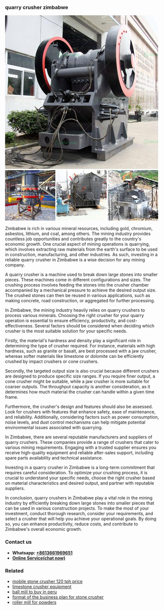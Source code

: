 <h3>quarry crusher zimbabwe</h3><img src='1706773541.jpg' alt=''><p>Zimbabwe is rich in various mineral resources, including gold, chromium, asbestos, lithium, and coal, among others. The mining industry provides countless job opportunities and contributes greatly to the country's economic growth. One crucial aspect of mining operations is quarrying, which involves extracting raw materials from the earth's surface to be used in construction, manufacturing, and other industries. As such, investing in a reliable quarry crusher in Zimbabwe is a wise decision for any mining company.</p><p>A quarry crusher is a machine used to break down large stones into smaller pieces. These machines come in different configurations and sizes. The crushing process involves feeding the stones into the crusher chamber accompanied by a mechanical pressure to achieve the desired output size. The crushed stones can then be reused in various applications, such as making concrete, road construction, or aggregated for further processing.</p><p>In Zimbabwe, the mining industry heavily relies on quarry crushers to process various minerals. Choosing the right crusher for your quarry operation is essential to ensure efficiency, productivity, and cost-effectiveness. Several factors should be considered when deciding which crusher is the most suitable solution for your specific needs.</p><p>Firstly, the material's hardness and density play a significant role in determining the type of crusher required. For instance, materials with high hardness, such as granite or basalt, are best processed with a jaw crusher, whereas softer materials like limestone or dolomite can be efficiently crushed by impact crushers or cone crushers.</p><p>Secondly, the targeted output size is also crucial because different crushers are designed to produce specific size ranges. If you require finer output, a cone crusher might be suitable, while a jaw crusher is more suitable for coarser outputs. The throughput capacity is another consideration, as it determines how much material the crusher can handle within a given time frame.</p><p>Furthermore, the crusher's design and features should also be assessed. Look for crushers with features that enhance safety, ease of maintenance, and reliability. Additionally, considering factors such as power consumption, noise levels, and dust control mechanisms can help mitigate potential environmental issues associated with quarrying.</p><p>In Zimbabwe, there are several reputable manufacturers and suppliers of quarry crushers. These companies provide a range of crushers that cater to various mining requirements. Engaging with a trusted supplier ensures you receive high-quality equipment and reliable after-sales support, including spare parts availability and technical assistance.</p><p>Investing in a quarry crusher in Zimbabwe is a long-term commitment that requires careful consideration. To optimize your crushing process, it is crucial to understand your specific needs, choose the right crusher based on material characteristics and desired output, and partner with reputable suppliers.</p><p>In conclusion, quarry crushers in Zimbabwe play a vital role in the mining industry by efficiently breaking down large stones into smaller pieces that can be used in various construction projects. To make the most of your investment, conduct thorough research, consider your requirements, and select a crusher that will help you achieve your operational goals. By doing so, you can enhance productivity, reduce costs, and contribute to Zimbabwe's overall economic growth.</p><h3>Contact us</h3><ul><li><strong>Whatsapp:&nbsp;<a href="https://wa.me/8613661969651">+8613661969651</a></strong></li><li><a href="https://swt.shibang-china.com/?git&amp;zhl&amp;quarry crusher zimbabwe"><strong>Online Service(chat now)</strong></a></li></ul><h3>Related</h3><ul><li><a href='mobile stone crusher 120 tph price.md'>mobile stone crusher 120 tph price</a></li><li><a href='limestone crusher equipment.md'>limestone crusher equipment</a></li><li><a href='ball mill to buy in peru.md'>ball mill to buy in peru</a></li><li><a href='format of the business plan for stone crusher.md'>format of the business plan for stone crusher</a></li><li><a href='roller mill for powders.md'>roller mill for powders</a></li></ul>
